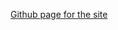 <a href="https://github.com/tanujranjith/Notion-local-saving-clone" target="_blank">Github page for the site</a>
